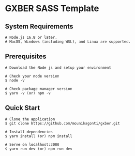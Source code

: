 # GXBER SASS Template

## System Requirements

    # Node.js 16.8 or later.
    # MacOS, Windows (including WSL), and Linux are supported.

## Prerequisites

    # Download the Node js and setup your environment

    # Check your node version
    $ node -v

    # Check package manager version
    $ yarn -v (or) npm -v

## Quick Start

    # Clone the application
    $ git clone https://github.com/mounikagonti/gxber.git

    # Install dependencies
    $ yarn install (or) npm install

    # Serve on localhost:3000
    $ yarn run dev (or) npm run dev
